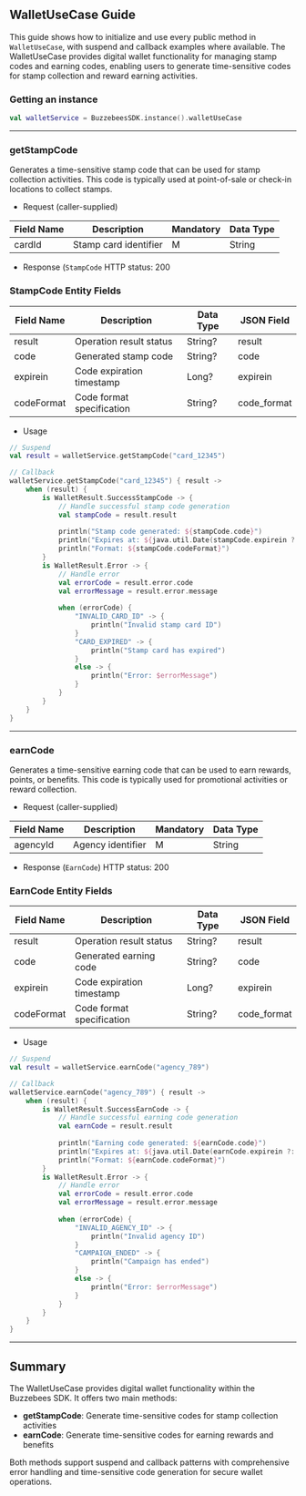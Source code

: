 ## WalletUseCase Guide

This guide shows how to initialize and use every public method in `WalletUseCase`, with suspend and callback examples where available. The WalletUseCase provides digital wallet functionality for managing stamp codes and earning codes, enabling users to generate time-sensitive codes for stamp collection and reward earning activities.

### Getting an instance

```kotlin
val walletService = BuzzebeesSDK.instance().walletUseCase
```

---

### getStampCode

Generates a time-sensitive stamp code that can be used for stamp collection activities. This code is typically used at point-of-sale or check-in locations to collect stamps.

- Request (caller-supplied)

| Field Name  | Description                    | Mandatory | Data Type |
|-------------|--------------------------------|-----------|-----------|
| cardId      | Stamp card identifier          | M         | String    |

- Response (`StampCode`
  HTTP status: 200

### StampCode Entity Fields

| Field Name  | Description                 | Data Type | JSON Field   |
|-------------|-----------------------------|-----------|--------------|
| result      | Operation result status     | String?   | result       |
| code        | Generated stamp code        | String?   | code         |
| expirein    | Code expiration timestamp   | Long?     | expirein     |
| codeFormat  | Code format specification   | String?   | code_format  |

- Usage

```kotlin
// Suspend
val result = walletService.getStampCode("card_12345")

// Callback
walletService.getStampCode("card_12345") { result ->
    when (result) {
        is WalletResult.SuccessStampCode -> {
            // Handle successful stamp code generation
            val stampCode = result.result
            
            println("Stamp code generated: ${stampCode.code}")
            println("Expires at: ${java.util.Date(stampCode.expirein ?: 0)}")
            println("Format: ${stampCode.codeFormat}")
        }
        is WalletResult.Error -> {
            // Handle error
            val errorCode = result.error.code
            val errorMessage = result.error.message
            
            when (errorCode) {
                "INVALID_CARD_ID" -> {
                    println("Invalid stamp card ID")
                }
                "CARD_EXPIRED" -> {
                    println("Stamp card has expired")
                }
                else -> {
                    println("Error: $errorMessage")
                }
            }
        }
    }
}
```

---

### earnCode

Generates a time-sensitive earning code that can be used to earn rewards, points, or benefits. This code is typically used for promotional activities or reward collection.

- Request (caller-supplied)

| Field Name   | Description                     | Mandatory | Data Type |
|--------------|---------------------------------|-----------|-----------|
| agencyId     | Agency identifier               | M         | String    |

- Response (`EarnCode`) 
  HTTP status: 200

### EarnCode Entity Fields

| Field Name  | Description                 | Data Type | JSON Field   |
|-------------|-----------------------------|-----------|--------------|
| result      | Operation result status     | String?   | result       |
| code        | Generated earning code      | String?   | code         |
| expirein    | Code expiration timestamp   | Long?     | expirein     |
| codeFormat  | Code format specification   | String?   | code_format  |

- Usage

```kotlin
// Suspend
val result = walletService.earnCode("agency_789")

// Callback
walletService.earnCode("agency_789") { result ->
    when (result) {
        is WalletResult.SuccessEarnCode -> {
            // Handle successful earning code generation
            val earnCode = result.result
            
            println("Earning code generated: ${earnCode.code}")
            println("Expires at: ${java.util.Date(earnCode.expirein ?: 0)}")
            println("Format: ${earnCode.codeFormat}")
        }
        is WalletResult.Error -> {
            // Handle error
            val errorCode = result.error.code
            val errorMessage = result.error.message
            
            when (errorCode) {
                "INVALID_AGENCY_ID" -> {
                    println("Invalid agency ID")
                }
                "CAMPAIGN_ENDED" -> {
                    println("Campaign has ended")
                }
                else -> {
                    println("Error: $errorMessage")
                }
            }
        }
    }
}
```

---

## Summary

The WalletUseCase provides digital wallet functionality within the Buzzebees SDK. It offers two main methods:

- **getStampCode**: Generate time-sensitive codes for stamp collection activities
- **earnCode**: Generate time-sensitive codes for earning rewards and benefits

Both methods support suspend and callback patterns with comprehensive error handling and time-sensitive code generation for secure wallet operations.
